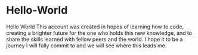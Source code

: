 # Hello-World
Hello World
This account was created in hopes of learning how to code, creating a brighter future for the one who holds this new knowledge, and to share the skills learned with fellow peers and the world. I hope it to be a journey I will fully commit to and we will see where this leads me.
